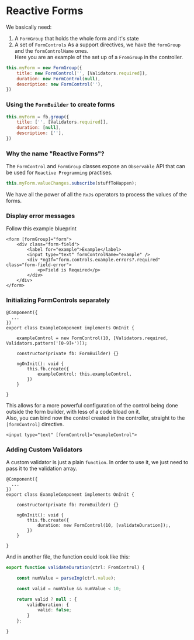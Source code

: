 # Reactive Forms


We basically need:
1. A `FormGroup` that holds the whole form and it's state
1. A set of `FormControls`
As a support directives, we have the `formGroup` and the `formControlName` ones.  
Here you are an example of the set up of a `FromGroup` in the controller.
```javascript
this.myForm = new FormGroup({
    title: new FormControl('', [Validators.required]),
    duration: new FormControl(null),
    description: new FormControl(''),
})
```

### Using the `FormBuilder` to create forms
```javascript
this.myForm = fb.group({
    title: ['', [Validators.required]],
    duration: [null],
    description: [''],
})
```

### Why the name "Reactive Forms"?
The `FormControl` and `FormGroup` classes expose an `Observable` API that 
can be used for `Reactive Programming` practises.
```javascript
this.myForm.valueChanges.subscribe(stuffToHappen);
```
We have all the power of all the `RxJs` operators to process the values of the forms.

### Display error messages
Follow this example blueprint
```angular2html
<form [formGroup]="form">
    <div class="form-field">
        <label for="example">Example</label>
        <input type="text" formControlName="example" />
        <div *ngIf="form.controls.example.errors?.required" class="form-field-error">
            <p>Field is Required</p>
        </div>
    </div>
</form>
```

### Initializing FormControls separately
```angular2
@Component({
  ...  
})
export class ExampleComponent implements OnInit {
    
    exampleControl = new FormControl(10, [Validators.required, Validators.pattern('[0-9]+')]);

    constructor(private fb: FormBuilder) {}

    ngOnInit(): void {
        this.fb.create({
            exampleControl: this.exampleControl,
        })
    }

}
```
This allows for a more powerful configuration of the control being done outside the form builder, with less of a code bload on it.  
Also, you can bind now the control created in the controller, straight to the `[formControl]` directive.
```angular2html
<input type="text" [formControl]="exampleControl">
```

### Adding Custom Validators
A custom validator is just a plain `function`. In order to use it, we just need to pass it to the validation array.
```angular2
@Component({
  ...  
})
export class ExampleComponent implements OnInit {

    constructor(private fb: FormBuilder) {}

    ngOnInit(): void {
        this.fb.create({
            duration: new FormControl(10, [validateDuration]);,
        })
    }

}
```
And in another file, the function could look like this:
```typescript
export function validateDuration(ctrl: FromControl) {

	const numValue = parseIng(ctrl.value);

	const valid = numValue && numValue < 10;

	return valid ? null : {
		validDuration: {
			valid: false;
		}
	};

}
```